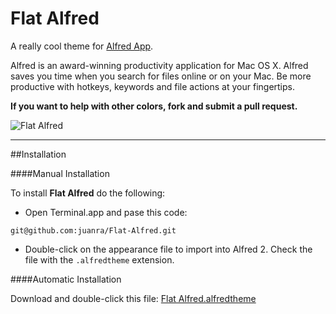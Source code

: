 Flat Alfred
===

A really cool theme for [Alfred App](http://www.alfredapp.com).

Alfred is an award-winning productivity application for Mac OS X.  Alfred saves you time when you search for files online or on your Mac. Be more productive with hotkeys, keywords and file actions at your fingertips.

**If you want to help with other colors, fork and submit a pull request.**

![Flat Alfred](https://dl.dropboxusercontent.com/u/531241/Posts/Github/Flat%20Alfred/flat-alfred.png)

---

##Installation

####Manual Installation

To install **Flat Alfred** do the following:

- Open Terminal.app and pase this code:
```
git@github.com:juanra/Flat-Alfred.git
```
- Double-click on the appearance file to import into Alfred 2.  Check the file with the `.alfredtheme` extension.


####Automatic Installation

Download and double-click this file: [Flat Alfred.alfredtheme](https://dl.dropboxusercontent.com/u/531241/Posts/Github/Flat%20Alfred/Flat%20Alfred.alfredappearance)